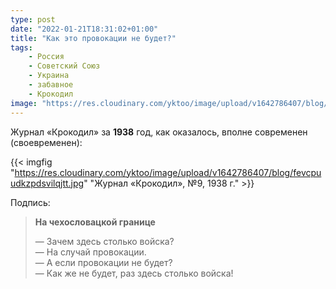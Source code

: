 ```yaml
---
type: post
date: "2022-01-21T18:31:02+01:00"
title: "Как это провокации не будет?"
tags:
    - Россия
    - Советский Союз
    - Украина
    - забавное
    - Крокодил
image: "https://res.cloudinary.com/yktoo/image/upload/v1642786407/blog/fevcpuudkzpdsvilqjtt.jpg"
---
```


Журнал «Крокодил» за **1938** год, как оказалось, вполне современен (своевременен):

<!--more-->

{{< imgfig "https://res.cloudinary.com/yktoo/image/upload/v1642786407/blog/fevcpuudkzpdsvilqjtt.jpg" "Журнал «Крокодил», №9, 1938 г." >}}

Подпись:

>**На чехословацкой границе**
>
>— Зачем здесь столько войска?\
>— На случай провокации.\
>— А если провокации не будет?\
>— Как же не будет, раз здесь столько войска!
